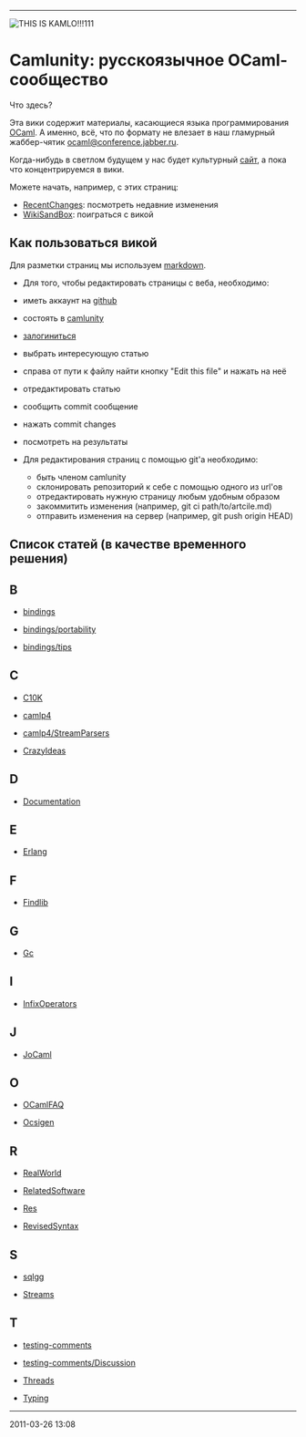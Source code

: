 * * * * *

![THIS IS
KAMLO!!!111](http://gdsfh.dyndns.org/kamlo-ext/kamlo.png "THIS IS KAMLO!!!111")

# Camlunity: русскоязычное OCaml-сообщество

Что здесь?

Эта вики содержит материалы, касающиеся языка программирования
[OCaml](http://caml.inria.fr). А именно, всё, что по формату не влезает
в наш гламурный жаббер-чятик
[ocaml@conference.jabber.ru](xmpp:ocaml@conference.jabber.ru).

Когда-нибудь в светлом будущем у нас будет культурный
[сайт](http://camlunity.ru), а пока что концентрируемся в вики.

Можете начать, например, с этих страниц:

-   [RecentChanges](kamlo_wiki/commits/master): посмотреть недавние изменения
-   [WikiSandBox](kamlo_wiki/blob/master/WikiSandBox.md): поиграться c викой

## Как пользоваться викой

Для разметки страниц мы используем [markdown](http://daringfireball.net/projects/markdown/syntax).

-   Для того, чтобы редактировать страницы с веба, необходимо:
  - иметь аккаунт на [github](https://github.com/signup/free)
  - состоять в [camlunity](https://github.com/camlunity)
  - [залогиниться](https://github.com/login)
  - выбрать интересующую статью
  - справа от пути к файлу найти кнопку "Edit this file" и нажать на неё
  - отредактировать статью
  - сообщить commit сообщение
  - нажать commit changes 
  - посмотреть на результаты

- Для редактирования страниц с помощью git'а необходимо:
  - быть членом camlunity
  - склонировать репозиторий к себе с помощью одного из url'ов
  - отредактировать нужную страницу любым удобным образом
  - закоммитить изменения (например, git ci path/to/artcile.md)
  - отправить изменения на сервер (например, git push origin HEAD)


## Список статей (в качестве временного решения)

## B

-   [bindings](kamlo_wiki/blob/master/bindings.md)

  -   [bindings/portability](kamlo_wiki/blob/master/bindings-portability.md)

  -   [bindings/tips](kamlo_wiki/blob/master/bindings-tips.md)

## C

-   [C10K](kamlo_wiki/blob/master/C10K.md)

-   [camlp4](kamlo_wiki/blob/master/camlp4.md)

  -   [camlp4/StreamParsers](kamlo_wiki/blob/master/camlp4-StreamParsers.md)

-   [CrazyIdeas](kamlo_wiki/blob/master/CrazyIdeas.md)

## D

-   [Documentation](kamlo_wiki/blob/master/Documentation.md)

## E

-   [Erlang](kamlo_wiki/blob/master/Erlang.md)

## F

-   [Findlib](kamlo_wiki/blob/master/Findlib.md)

## G

-   [Gc](kamlo_wiki/blob/master/Gc.md)

## I

-   [InfixOperators](kamlo_wiki/blob/master/InfixOperators.md)

## J

-   [JoCaml](kamlo_wiki/blob/master/JoCaml.md)

## O

-   [OCamlFAQ](kamlo_wiki/blob/master/OCamlFAQ.md)

-   [Ocsigen](kamlo_wiki/blob/master/Ocsigen.md)

## R

-   [RealWorld](kamlo_wiki/blob/master/RealWorld.md)

-   [RelatedSoftware](kamlo_wiki/blob/master/RelatedSoftware.md)

-   [Res](kamlo_wiki/blob/master/Res.md)

-   [RevisedSyntax](kamlo_wiki/blob/master/RevisedSyntax.md)

## S

-   [sqlgg](kamlo_wiki/blob/master/sqlgg.md)

-   [Streams](kamlo_wiki/blob/master/Streams.md)

## T

-   [testing-comments](kamlo_wiki/blob/master/testing(2d)comments.md)

-   [testing-comments/Discussion](kamlo_wiki/blob/master/testing(2d)comments-Discussion.md)

-   [Threads](kamlo_wiki/blob/master/Threads.md)

-   [Typing](kamlo_wiki/blob/master/Typing.md)

* * * * *

2011-03-26 13:08
